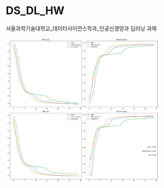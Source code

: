 # DS_DL_HW
서울과학기술대학교_데이터사이언스학과_인공신경망과 딥러닝 과제


<img src="https://github.com/bae301764/DS_DL_HW/blob/main/loss%20and%20accuracy%20plot.png" width="400" height="380" >
